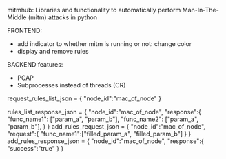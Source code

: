 mitmhub: Libraries and functionality to automatically perform Man-In-The-Middle (mitm) attacks in python


FRONTEND:
* add indicator to whether mitm is running or not: change color
* display and remove rules

BACKEND
features:
  * PCAP
  * Subprocesses instead of threads (CR)
  
request_rules_list_json = {
  "node_id":"mac_of_node"
} 

rules_list_response_json = {
   "node_id":"mac_of_node",
   "response":{
      "func_name1": ["param_a", "param_b"],
      "func_name2": ["param_a", "param_b"],
    }
}
add_rules_request_json = {
   "node_id":"mac_of_node",
   "request":{
      "func_name1":["filled_param_a", "filled_param_b"]
   }
}
add_rules_response_json = {
   "node_id":"mac_of_node",
   "response":{
       "success":"true"
    }
}
